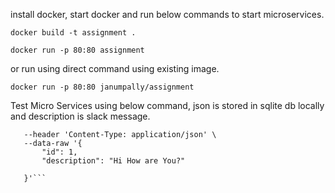 install docker, start docker and run below commands to start microservices.

```docker build -t assignment .```

```docker run -p 80:80 assignment```

or run using direct command using existing image.

```docker run -p 80:80 janumpally/assignment```


Test Micro Services using below command, json is stored in sqlite db locally and description is slack message.

```curl --location --request POST 'http://15.206.66.177' \
   --header 'Content-Type: application/json' \
   --data-raw '{
       "id": 1,
       "description": "Hi How are You?"
   
   }'```



